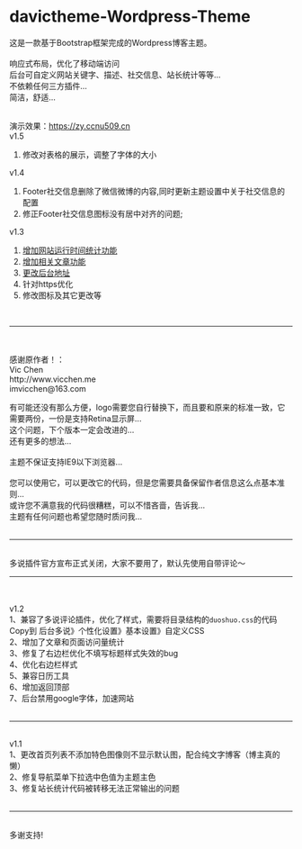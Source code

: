 # davictheme-Wordpress-Theme

这是一款基于Bootstrap框架完成的Wordpress博客主题。<br>
<br>
响应式布局，优化了移动端访问<br>
后台可自定义网站关键字、描述、社交信息、站长统计等等...<br>
不依赖任何三方插件...<br>
简洁，舒适...<br>
<br>

演示效果：https://zy.ccnu509.cn<br>
v1.5<br>
                
1. 修改对表格的展示，调整了字体的大小

v1.4<br>
                
1. Footer社交信息删除了微信微博的内容,同时更新主题设置中关于社交信息的配置
2. 修正Footer社交信息图标没有居中对齐的问题;


v1.3<br>
                
1. [增加网站运行时间统计功能](https://sillyli.com/webtime/)
2. [增加相关文章功能](https://www.flyzy2005.com/build-page/wordpress-add-related-posts/)
3. [更改后台地址](https://www.flyzy2005.com/build-page/wordpress-ddos-security/)
4. 针对https优化
5. 修改图标及其它更改等

<br>
<hr>
<br>
<br>
感谢原作者！：<br>
Vic Chen<br>
http://www.vicchen.me<br>
imvicchen@163.com<br>

有可能还没有那么方便，logo需要您自行替换下，而且要和原来的标准一致，它需要两份，一份是支持Retina显示屏...<br>
这个问题，下个版本一定会改进的...<br>
还有更多的想法...<br>
<br>
主题不保证支持IE9以下浏览器...<br>
<br>
您可以使用它，可以更改它的代码，但是您需要具备保留作者信息这么点基本准则...<br>
或许您不满意我的代码很糟糕，可以不惜吝啬，告诉我...<br>
主题有任何问题也希望您随时质问我...<br>
<br>
<hr>
<br>
多说插件官方宣布正式关闭，大家不要用了，默认先使用自带评论～
<br>
<hr>
<br>

<br>
v1.2<br>
1、兼容了多说评论插件，优化了样式，需要将目录结构的<code>duoshuo.css</code>的代码Copy到 后台多说》个性化设置》基本设置》自定义CSS<br>
2、增加了文章和页面访问量统计<br>
3、修复了右边栏优化不填写标题样式失效的bug<br>
4、优化右边栏样式<br>
5、兼容日历工具<br>
6、增加返回顶部<br>
7、后台禁用google字体，加速网站<br>
<br>
<hr>
<br>
v1.1<br>
1、更改首页列表不添加特色图像则不显示默认图，配合纯文字博客（博主真的懒）<br>
2、修复导航菜单下拉选中色值为主题主色<br>
3、修复站长统计代码被转移无法正常输出的问题<br>
<br>
<hr>
<br>
多谢支持!<br>


